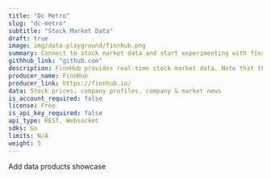```yaml
---
title: "Dc Metro"
slug: "dc-metro"
subtitle: "Stock Market Data" 
draft: true
image: img/data-playground/finnhub.png
summary: Connect to stock market data and start experimenting with financial models and apps.
githhub_link: "github.com"
description: FinnHub provides real-time stock market data. Note that the stock market is closed during certain times of days and days of the week.
producer_name: FinnHub
producer_link: https://finnhub.io/
data: Stock prices, company profiles, company & market news
is_account_required: false
license: Free
is_api_key_required: false
api_type: REST, Websocket
sdks: Go
limits: N/A
weight: 5
---
```


Add data products showcase 

